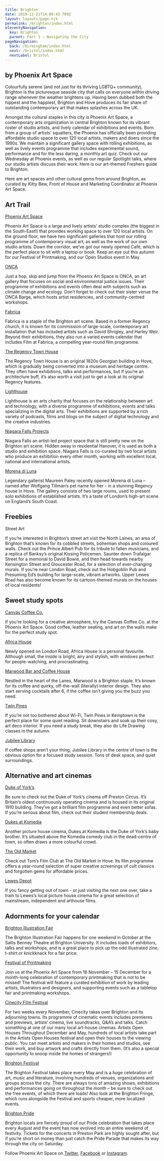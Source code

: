 ```yaml
---
title: Brighton
date: 2019-11-21T14:00:43.709Z
layout: layouts/page.njk
permalink: /brighton/index.html
eleventyNavigation:
  key: Brighton
  parent: Part 1 – Navigating the City
pageNavigation:
  back: /birmingham/index.html
  next: /bristol/index.html
  nextLabel: Bristol
---
```

## by Phoenix Art Space

Colourfully serene (and not just for its thriving LGBTQ+ community), Brighton is the picturesque seaside city that calls on everyone within driving range whenever the weather brightens up. Having been dubbed both the hippest and the happiest, Brighton and Hove produces its fair share of outstanding contemporary art that makes splashes across the UK. 

Amongst the cultural staples in this city is Phoenix Art Space, a contemporary arts organization in central Brighton known for its vibrant roster of studio artists, and lively calendar of exhibitions and events. Born from a group of artists’ squatters, the Phoenix has officially been providing affordable studio space to over 120 local artists, makers and doers since the 1990s. We maintain a significant gallery space with rolling exhibitions, as well as lively events programme that includes experimental sound, performance and for the less daring, a monthly art quiz. Check out our Wednesday at Phoenix events, as well as our regular Spotlight talks, where our studio artists discuss their work. Here is our art-themed Freshers guide to Brighton.

Here are art spaces and other cultural gems from around Brighton, as curated by Kitty Bew, Front of House and Marketing Coordinator at Phoenix Art Space. 

## Art Trail

[Phoenix Art Space](https://www.artrabbit.com/organisations/phoenix-art-space)

Phoenix Art Space is a large and lively artists’ studio complex (the biggest in the South-East!) that provides working space to over 120 local artists. On the ground floor, we have two significant galleries that host our rolling programme of contemporary visual art, as well as the work of our own studio artists. Down the corridor, we’ve got our newly opened Café, which is the perfect place to sit with a laptop or book. Keep an eye out this autumn for our Festival of Printmaking, and our Open Studios event in May.

[ONCA](https://www.artrabbit.com/organisations/o-n-c-a)

Just a hop, skip and jump from the Phoenix Art Space is ONCA, an art gallery that focuses on social and environmental justice issues. Their programme of exhibitions and events often deal with subjects such as climate change and ecology. Don’t forget to check out their sister venue the ONCA Barge, which hosts artist residencies, and community-centred workshops.

[Fabrica](https://www.artrabbit.com/organisations/fabrica)

Fabrica is a staple of the Brighton art scene. Based in a former Regency church, it is known for its commission of large-scale, contemporary art installation that has included artists such as David Shrigley, and Harley Weir. Beyond their exhibitions, they also run a varied events calendar that includes Film at Fabrica, a compelling year-round film programme.

[The Regency Town House](https://www.artrabbit.com/organisations/regency-town-house)

The Regency Town House is an original 1820s Georgian building in Hove, which is gradually being converted into a museum and heritage centre. They often have exhibitions, talks and performances, but if you’re an architecture buff, it’s also worth a visit just to get a look at its original Regency features.

[Lighthouse](https://www.artrabbit.com/organisations/lighthouse-brighton)

Lighthouse is an arts charity that focuses on the relationship between art and technology, with a diverse programme of exhibitions, events and talks specializing in the digital arts. Their exhibitions are supported by a rich variety of podcasts, films and blogs on the subject of digital technology and the creative industries.

[Niagara Falls Projects](https://www.artrabbit.com/organisations/niagara-falls-projects)

Niagara Falls an artist-led project space that is still pretty new on the Brighton art scene. Hidden away in residential Hanover, it is used as both a studio and exhibition space. Niagara Falls is co-curated by two local artists who produce an exhibition every other month, working with excellent local, national and international artists.

[Morena di Luna](https://www.artrabbit.com/organisations/morena-di-luna)

Legendary gallerist Maureen Paley recently opened Morena di Luna – named after Wolfgang Tillman’s pet name for her - in a stunning Regency house in Hove. The gallery consists of two large rooms, used to present solo exhibitions of established artists. It’s a taste of London’s high-art scene on England’s South Coast.

## Freebies

Street Art 

If you’re interested in Brighton’s street art visit the North Laines, an area of Brighton that’s known for its cobbled streets, bohemian shops and coloured walls. Check out the Prince Albert Pub for its tribute to fallen musicians, and a replica of Banksy’s original Kissing Policemen. Saunter down Trafalgar Street for a memorial to David Bowie, and then head towards nearby Kensington Street and Gloucester Road, for a selection of ever-changing murals. If you’re near London Road, check out the Hobgoblin Pub and Presuming Ed’s building for large-scale, vibrant artworks. Upper Lewes Road has also become known for its cartoon-themed murals on the houses of local residents!  

## Sweet study spots

[Canvas Coffee Co. ](https://www.canvascoffee.co.uk/)

If you’re looking for a creative atmosphere, try the Canvas Coffee Co. at the Phoenix Art Space. Good coffee, leather seating, and art on the walls make for the perfect study spot. 

[Africa House](https://www.facebook.com/Africa-House-Brighton-208171366690457/)

Newly opened on London Road, Africa House is a personal favourite. Although small, the inside is bright, airy and stylish, with windows perfect for people-watching, and procrastinating. 

[Marwood Bar and Coffee House](https://www.themarwood.com/)

Nestled in the heart of the Lanes, Marwood is a Brighton staple. It’s known for its coffee and quirky, off-the-wall (literally) interior design. They also start serving cocktails after 6, if the coffee isn’t giving you the buzz you need. 

[Twin Pines](http://www.twinpinescoffee.com/)

If you’re not too bothered about Wi-Fi, Twin Pines in Kemptown is the perfect place for some quiet reading. Sit downstairs and soak up their cosy, art deco interior. If you need a study break, they also do Life Drawing classes in the autumn. 

[Jubilee Library ](https://www.brighton-hove.gov.uk/content/leisure-and-libraries/libraries/jubilee-library)

If coffee shops aren’t your thing, Jubilee Library in the centre of town is the obvious option for a focused study session. Tons of desk space, and quiet surroundings.

## Alternative and art cinemas

[Duke of York’s ](https://www.picturehouses.com/cinema/duke-of-york's-picturehouse)

Be sure to check out the Duke of York’s cinema off Preston Circus. It’s Britain’s oldest continuously operating cinema and is housed in its original 1910 building. They’ve got a brilliant film programme and even better sofas. If you’re serious about film, check out their student membership deals. 

[Dukes at Komedia](https://www.picturehouses.com/cinema/duke%27s-at-komedia)

Another picture house cinema, Dukes at Komedia is the Duke of York’s baby brother. It’s situated above the Komedia comedy club in the dead-centre of town, so often draws a more colourful crowd.

[The Old Market](http://theoldmarket.com/)

Check out Tom’s Film Club at The Old Market in Hove. Its film programme offers a year-round selection of super creative screenings of cult classics and forgotten gems for affordable prices.

[Lewes Depot](https://lewesdepot.org/)

If you fancy getting out of town - or just visiting the next one over, take a train to Lewes’s local picture house cinema for a great selection of mainstream, independent and arthouse films. 

## 

## Adornments for your calendar

[Brighton Illustration Fair](https://www.artrabbit.com/events/brighton-illustration-fair-2019)

The Brighton Illustration Fair happens for one weekend in October at the Sallis Benney Theatre at Brighton University. It includes loads of exhibitors, talks and workshops, and is a great place to pick up the odd illustrated zine, t-shirt or knickknack for a fair price.

[Festival of Printmaking](https://www.artrabbit.com/organisations/phoenix-art-space)

Join us at the Phoenix Art Space from 16 November – 15 December for a month-long celebration of contemporary printmaking that is not to be missed! The festival will feature a curated exhibition of work by leading artists, illustrators and designers, and supporting events such as a tabletop fair and printmaking workshops.

[Cinecity Film Festival](https://www.artrabbit.com/organisations/cinecity)

For two weeks every November, Cinecity takes over Brighton and its adjourning towns. Its programme of cinematic events includes premieres and previews, artists’ cinema, live soundtracks, Q&A’s and talks. Catch something at one of our many local art-house cinemas. Artists Open Houses Throughout December and May, hundreds of local artists take part in the Artists Open Houses festival and open their houses to the viewing public. You can meet artists and makers in their homes and studios, see their work, and buy artwork and crafts directly from them. (It’s also a special opportunity to snoop inside the homes of strangers!)

[Brighton Festival](https://www.artrabbit.com/events/brighton-festival)

The Brighton Festival takes place every May and is a huge celebration of art, music and literature, involving hundreds of venues, organizations and groups across the city. There are always tons of amazing shows, exhibitions and performances going on throughout the month – be sure to check out the free events, of which there are loads! Also look at the Brighton Fringe, which runs alongside the Festival and sports cheaper, more localized events.

[Brighton Pride](https://www.brighton-pride.org/)

Brighton locals are fiercely proud of our Pride celebration that takes place every August and the event has now evolved into an entire weekend of festivity. Tickets for the concerts in Preston Park are highly sought after, but if you’re short on money than just catch the Pride Parade that makes its way through the city on Saturday.

Follow Phoenix Art Space on [Twitter](http://twitter.com/@ArtspacePhoenix), [Facebook](http://facebook.com/PhoenixArtSpace) or [Instagram](https://www.instagram.com/phoenix_artspace).
